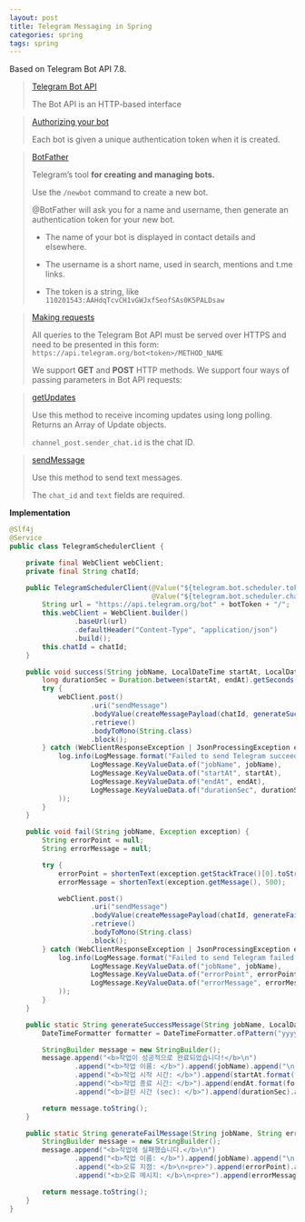 ```yaml
---
layout: post
title: Telegram Messaging in Spring
categories: spring
tags: spring
---
```


Based on Telegram Bot API 7.8.

> [Telegram Bot API](https://core.telegram.org/bots/api)
>
> The Bot API is an HTTP-based interface

> [Authorizing your bot](https://core.telegram.org/bots/api#authorizing-your-bot)
>
> Each bot is given a unique authentication token when it is created.
 
> [BotFather](https://core.telegram.org/bots/features#botfather)
> 
> Telegram’s tool **for creating and managing bots.**
>
> Use the `/newbot` command to create a new bot. 
> 
> @BotFather will ask you for a name and username, then generate an authentication token for your new bot.
>
> - The name of your bot is displayed in contact details and elsewhere.
>
> - The username is a short name, used in search, mentions and t.me links.
>
> - The token is a string, like `110201543:AAHdqTcvCH1vGWJxfSeofSAs0K5PALDsaw`

> [Making requests](https://core.telegram.org/bots/api#making-requests)
>
> All queries to the Telegram Bot API must be served over HTTPS and need to be presented in this form: `https://api.telegram.org/bot<token>/METHOD_NAME`
>
> We support **GET** and **POST** HTTP methods. We support four ways of passing parameters in Bot API requests:

> [getUpdates](https://core.telegram.org/bots/api#getupdates)
>
> Use this method to receive incoming updates using long polling. Returns an Array of Update objects.
>
> `channel_post.sender_chat.id` is the chat ID.

> [sendMessage](https://core.telegram.org/bots/api#sendmessage)
>
> Use this method to send text messages.
>
> The `chat_id` and `text` fields are required.

**Implementation**

```java
@Slf4j
@Service
public class TelegramSchedulerClient {

    private final WebClient webClient;
    private final String chatId;

    public TelegramSchedulerClient(@Value("${telegram.bot.scheduler.token}") String botToken,
                                   @Value("${telegram.bot.scheduler.chat-id}") String chatId) {
        String url = "https://api.telegram.org/bot" + botToken + "/";
        this.webClient = WebClient.builder()
                .baseUrl(url)
                .defaultHeader("Content-Type", "application/json")
                .build();
        this.chatId = chatId;
    }

    public void success(String jobName, LocalDateTime startAt, LocalDateTime endAt) {
        long durationSec = Duration.between(startAt, endAt).getSeconds();
        try {
            webClient.post()
                    .uri("sendMessage")
                    .bodyValue(createMessagePayload(chatId, generateSuccessMessage(jobName, startAt, endAt, durationSec), "HTML"))
                    .retrieve()
                    .bodyToMono(String.class)
                    .block();
        } catch (WebClientResponseException | JsonProcessingException e) {
            log.info(LogMessage.format("Failed to send Telegram succeed message",
                    LogMessage.KeyValueData.of("jobName", jobName),
                    LogMessage.KeyValueData.of("startAt", startAt),
                    LogMessage.KeyValueData.of("endAt", endAt),
                    LogMessage.KeyValueData.of("durationSec", durationSec)
            ));
        }
    }

    public void fail(String jobName, Exception exception) {
        String errorPoint = null;
        String errorMessage = null;

        try {
            errorPoint = shortenText(exception.getStackTrace()[0].toString(), 500);
            errorMessage = shortenText(exception.getMessage(), 500);

            webClient.post()
                    .uri("sendMessage")
                    .bodyValue(createMessagePayload(chatId, generateFailMessage(jobName, errorPoint, errorMessage), "HTML"))
                    .retrieve()
                    .bodyToMono(String.class)
                    .block();
        } catch (WebClientResponseException | JsonProcessingException e) {
            log.info(LogMessage.format("Failed to send Telegram failed message",
                    LogMessage.KeyValueData.of("jobName", jobName),
                    LogMessage.KeyValueData.of("errorPoint", errorPoint),
                    LogMessage.KeyValueData.of("errorMessage", errorMessage)
            ));
        }
    }

    public static String generateSuccessMessage(String jobName, LocalDateTime startAt, LocalDateTime endAt, Long durationSec) {
        DateTimeFormatter formatter = DateTimeFormatter.ofPattern("yyyy-MM-dd HH:mm:ss");

        StringBuilder message = new StringBuilder();
        message.append("<b>작업이 성공적으로 완료되었습니다!</b>\n")
                .append("<b>작업 이름: </b>").append(jobName).append("\n")
                .append("<b>작업 시작 시간: </b>").append(startAt.format(formatter)).append("\n")
                .append("<b>작업 종료 시간: </b>").append(endAt.format(formatter)).append("\n")
                .append("<b>걸린 시간 (sec): </b>").append(durationSec).append("\n");

        return message.toString();
    }

    public static String generateFailMessage(String jobName, String errorPoint, String errorMessage) {
        StringBuilder message = new StringBuilder();
        message.append("<b>작업에 실패했습니다.</b>\n")
                .append("<b>작업 이름: </b>").append(jobName).append("\n")
                .append("<b>오류 지점: </b>\n<pre>").append(errorPoint).append("</pre>")
                .append("<b>오류 메시지: </b>\n<pre>").append(errorMessage).append("</pre>");

        return message.toString();
    }
}
```